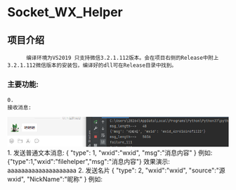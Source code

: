 # Socket_WX_Helper



## 项目介绍
          编译环境为VS2019 只支持微信3.2.1.112版本。会在项目右侧的Release中附上3.2.1.112微信版本的安装包，编译好的dll可在Release目录中找到。

### 主要功能:
    0.
    接收消息:
![image](https://github.com/2826430176/Wx_Socket_Helper/blob/main/Static/recv_msg.png)
    1. 
    发送普通文本消息:
        {
        "type": 1,
        "wxid":"wxid",
        "msg":"消息内容"
        }
    例如:{"type":1,"wxid":"filehelper","msg":"消息内容"}
    效果演示:
        aaaaaaaaaaaaaaaaaaaa
    2.
    发送名片
        {
            "type": 2,
            "wxid":"wxid",
            "source":"源wxid",
            "NickName":"昵称"
        }
    例如:
    
